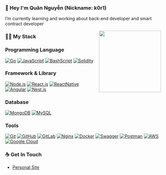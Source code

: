 ### 👋 Hey I'm Quân Nguyễn (Nickname: k0r1)
I’m currently learning and working about back-end developer and smart contract developer

<img align='right' src='https://user-images.githubusercontent.com/30438379/93967587-ac3d3880-fd91-11ea-95ca-dc6fad5d231a.png' width='200"'>

### 👨‍💻 My Stack

### Programming Language
[![Go](https://img.shields.io/badge/-Go-black?style=flat&logo=Go)](https://github.com/minhquan3197) 
[![JavaScript](https://img.shields.io/badge/-JavaScript-black?style=flat&logo=javascript)](https://github.com/minhquan3197) 
[![BashScript](https://img.shields.io/badge/-BashScript-black?style=flat&logo=linux)](https://github.com/minhquan3197) 
[![Solidity](https://img.shields.io/badge/-Solidity-black?style=flat&logo=solidity)](https://github.com/minhquan3197) 

### Framework & Library
[![Node.js](https://img.shields.io/badge/-Node.js-black?style=flat&logo=Node.js)](https://github.com/minhquan3197) 
[![React.js](https://img.shields.io/badge/-React.js-black?style=flat&logo=React)](https://github.com/minhquan3197) 
[![ReactNative](https://img.shields.io/badge/-ReactNative-black?style=flat&logo=React)](https://github.com/minhquan3197) 
[![Angular](https://img.shields.io/badge/-Angular-black?style=flat&logo=Angular)](https://github.com/minhquan3197) 
[![Nest.js](https://img.shields.io/badge/-Nest.js-black?style=flat&logo=NestJS)](https://github.com/minhquan3197) 

### Database
[![MongoDB](https://img.shields.io/badge/-MongoDB-black?style=flat&logo=MongoDB)](https://github.com/minhquan3197) 
[![MySQL](https://img.shields.io/badge/-MySQL-black?style=flat&logo=MySQL)](https://github.com/minhquan3197) 

### Tools
[![Git](https://img.shields.io/badge/-Git-black?style=flat&logo=git)](https://github.com/minhquan3197) 
[![GitHub](https://img.shields.io/badge/-GitHub-black?style=flat&logo=github)](https://github.com/minhquan3197)
[![GitLab](https://img.shields.io/badge/-GitLab-black?style=flat&logo=gitlab)](https://gitlab.com/hritik5102) 
[![Nginx](https://img.shields.io/badge/-Nginx-black?style=flat&logo=Nginx)](https://gitlab.com/hritik5102) 
[![Docker](https://img.shields.io/badge/-Docker-black?style=flat&logo=Docker)](https://gitlab.com/hritik5102) 
[![Swagger](https://img.shields.io/badge/-Swagger-black?style=flat&logo=Swagger)](https://gitlab.com/hritik5102) 
[![Postman](https://img.shields.io/badge/-Postman-black?style=flat&logo=Postman)](https://gitlab.com/hritik5102) 
[![AWS](https://img.shields.io/badge/-AWS-black?style=flat&logo=Amazon-AWS)](https://gitlab.com/hritik5102)
[![Google Cloud](https://img.shields.io/badge/-GoogleClound-black?style=flat&logo=Google-Cloud)](https://gitlab.com/hritik5102)


### ☕ Get In Touch
- [Personal Site](http://minhquan3197.github.io/)
